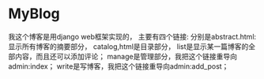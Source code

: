 MyBlog
======
我这个博客是用django web框架实现的，
主要有四个链接:
分别是abstract.html:显示所有博客的摘要部分，
catalog,html是目录部分，
list是显示某一篇博客的全部内容，而且还可以添加评论；
manage是管理部分，我把这个链接重导向admin:index；
write是写博客，我把这个链接重导向admin:add_post；
